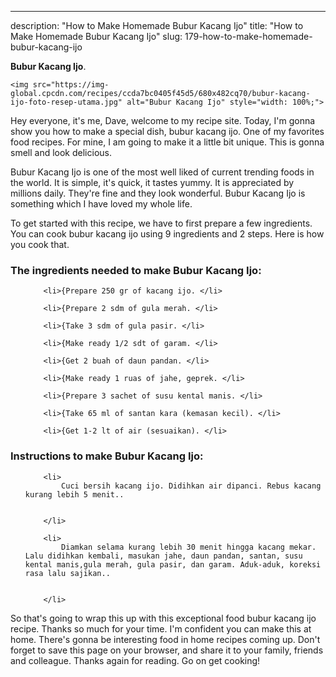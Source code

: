 ---
description: "How to Make Homemade Bubur Kacang Ijo"
title: "How to Make Homemade Bubur Kacang Ijo"
slug: 179-how-to-make-homemade-bubur-kacang-ijo

<p>
	<strong>Bubur Kacang Ijo</strong>. 
	
</p>
<p>
	
	<img src="https://img-global.cpcdn.com/recipes/ccda7bc0405f45d5/680x482cq70/bubur-kacang-ijo-foto-resep-utama.jpg" alt="Bubur Kacang Ijo" style="width: 100%;">
	
	
</p>
<p>
	Hey everyone, it's me, Dave, welcome to my recipe site. Today, I'm gonna show you how to make a special dish, bubur kacang ijo. One of my favorites food recipes. For mine, I am going to make it a little bit unique. This is gonna smell and look delicious.
</p>
	
<p>
	Bubur Kacang Ijo is one of the most well liked of current trending foods in the world. It is simple, it's quick, it tastes yummy. It is appreciated by millions daily. They're fine and they look wonderful. Bubur Kacang Ijo is something which I have loved my whole life.
</p>
<p>
	
</p>

<p>
To get started with this recipe, we have to first prepare a few ingredients. You can cook bubur kacang ijo using 9 ingredients and 2 steps. Here is how you cook that.
</p>

<h3>The ingredients needed to make Bubur Kacang Ijo:</h3>

<ol>
	
		<li>{Prepare 250 gr of kacang ijo. </li>
	
		<li>{Prepare 2 sdm of gula merah. </li>
	
		<li>{Take 3 sdm of gula pasir. </li>
	
		<li>{Make ready 1/2 sdt of garam. </li>
	
		<li>{Get 2 buah of daun pandan. </li>
	
		<li>{Make ready 1 ruas of jahe, geprek. </li>
	
		<li>{Prepare 3 sachet of susu kental manis. </li>
	
		<li>{Take 65 ml of santan kara (kemasan kecil). </li>
	
		<li>{Get 1-2 lt of air (sesuaikan). </li>
	
</ol>
<p>
	
</p>

<h3>Instructions to make Bubur Kacang Ijo:</h3>

<ol>
	
		<li>
			Cuci bersih kacang ijo. Didihkan air dipanci. Rebus kacang kurang lebih 5 menit..
			
			
		</li>
	
		<li>
			Diamkan selama kurang lebih 30 menit hingga kacang mekar. Lalu didihkan kembali, masukan jahe, daun pandan, santan, susu kental manis,gula merah, gula pasir, dan garam. Aduk-aduk, koreksi rasa lalu sajikan..
			
			
		</li>
	
</ol>

<p>
	
</p>

<p>
	So that's going to wrap this up with this exceptional food bubur kacang ijo recipe. Thanks so much for your time. I'm confident you can make this at home. There's gonna be interesting food in home recipes coming up. Don't forget to save this page on your browser, and share it to your family, friends and colleague. Thanks again for reading. Go on get cooking!
</p>
